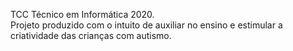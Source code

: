 TCC Técnico em Informática 2020. <br/>
Projeto produzido com o intuito de auxiliar no ensino e estimular a criatividade das crianças com autismo.
